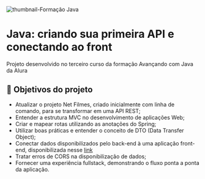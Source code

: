 ![thumbnail-Formação Java](https://github.com/jacqueline-oliveira/3356-java-screenmatch-web/assets/66698429/d1e7755b-0a61-411f-bb99-9fcfda44f00c)

# Java: criando sua primeira API e conectando ao front

Projeto desenvolvido no terceiro curso da formação Avançando com Java da Alura


## 🔨 Objetivos do projeto

- Atualizar o projeto Net Filmes, criado inicialmente com linha de comando, para se transformar em uma API REST;
- Entender a estrutura MVC no desenvolvimento de aplicações Web;
- Criar e mapear rotas utilizando as anotações do Spring;
- Utilizar boas práticas e entender o conceito de DTO (Data Transfer Object); 
- Conectar dados disponibilizados pelo back-end à uma aplicação front-end, disponibilizada nesse [link](https://github.com/jacqueline-oliveira/3356-java-web-front) 
- Tratar erros de CORS na disponibilização de dados;
- Fornecer uma experiência fullstack, demonstrando o fluxo ponta a ponta da aplicação.
